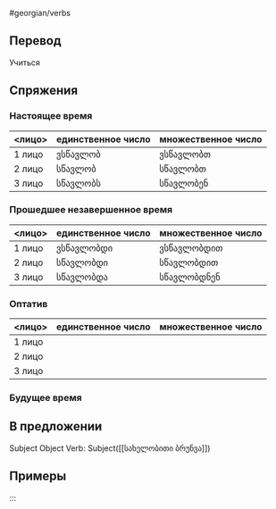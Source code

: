 #georgian/verbs 
## Перевод
Учиться
## Спряжения
### Настоящее время
<лицо>|единственное число|множественное число
--------|---------------------|------------------------
1 лицо | ვსწავლობ | ვსწავლობთ 
2 лицо | სწავლობ |  სწავლობთ
3 лицо | სწავლობს | სწავლობენ
### Прошедшее незавершенное время
<лицо>|единственное число|множественное число
--------|---------------------|------------------------
1 лицо | ვსწავლობდი | ვსწავლობდით 
2 лицо | სწავლობდი |  სწავლობდით
3 лицо | სწავლობდა | სწავლობდნენ
### Оптатив
<лицо>|единственное число|множественное число
--------|---------------------|------------------------
1 лицо | | 
2 лицо | | 
3 лицо | | 
### Будущее время
## В предложении
Subject Object Verb: Subject([[სახელობითი ბრუნვა]])
## Примеры
:::
